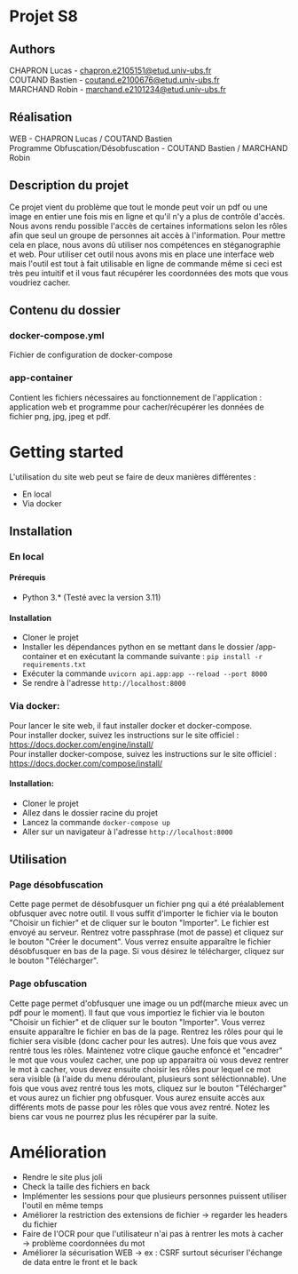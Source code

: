 # Projet S8
## Authors
CHAPRON Lucas - chapron.e2105151@etud.univ-ubs.fr  
COUTAND Bastien - coutand.e2100676@etud.univ-ubs.fr  
MARCHAND Robin - marchand.e2101234@etud.univ-ubs.fr  

## Réalisation
WEB - CHAPRON Lucas / COUTAND Bastien  
Programme Obfuscation/Désobfuscation - COUTAND Bastien / MARCHAND Robin

## Description du projet
Ce projet vient du problème que tout le monde peut voir un pdf ou une image en entier une fois mis en ligne et qu'il n'y a plus de contrôle d'accès. Nous avons rendu possible l'accès de certaines informations selon les rôles afin que seul un groupe de personnes ait accès à l'information. Pour mettre cela en place, nous avons dû utiliser nos compétences en stéganographie et web. Pour utiliser cet outil nous avons mis en place une interface web mais l'outil est tout à fait utilisable en ligne de commande même si ceci est très peu intuitif et il vous faut récupérer les coordonnées des mots que vous voudriez cacher.

## Contenu du dossier
### docker-compose.yml
Fichier de configuration de docker-compose

### app-container
Contient les fichiers nécessaires au fonctionnement de l'application : application web et programme pour cacher/récupérer les données de fichier png, jpg, jpeg et pdf.

# Getting started
L'utilisation du site web peut se faire de deux manières différentes :
- En local
- Via docker

## Installation
### En local
#### Prérequis
- Python 3.* (Testé avec la version 3.11)

#### Installation
- Cloner le projet
- Installer les dépendances python en se mettant dans le dossier /app-container et en exécutant la commande suivante : `pip install -r requirements.txt`
- Exécuter la commande ``uvicorn api.app:app --reload --port 8000``
- Se rendre à l'adresse ``http://localhost:8000``

### Via docker:
Pour lancer le site web, il faut installer docker et docker-compose.  
Pour installer docker, suivez les instructions sur le site officiel : https://docs.docker.com/engine/install/  
Pour installer docker-compose, suivez les instructions sur le site officiel : https://docs.docker.com/compose/install/  

#### Installation:
- Cloner le projet
- Allez dans le dossier racine du projet
- Lancez la commande ``docker-compose up``
- Aller sur un navigateur à l'adresse ``http://localhost:8000``

## Utilisation
### Page désobfuscation
Cette page permet de désobfusquer un fichier png qui a été préalablement obfusquer avec notre outil. Il vous suffit d'importer le fichier via le bouton "Choisir un fichier" et de cliquer sur le bouton "Importer". Le fichier est envoyé au serveur. Rentrez votre passphrase (mot de passe) et cliquez sur le bouton "Créer le document". Vous verrez ensuite apparaître le fichier désobfusquer en bas de la page. Si vous désirez le télécharger, cliquez sur le bouton "Télécharger".

### Page obfuscation
Cette page permet d'obfusquer une image ou un pdf(marche mieux avec un pdf pour le moment). Il faut que vous importiez le fichier via le bouton "Choisir un fichier" et de cliquer sur le bouton "Importer". Vous verrez ensuite apparaître le fichier en bas de la page. Rentrez les rôles pour qui le fichier sera visible (donc cacher pour les autres). Une fois que vous avez rentré tous les rôles. Maintenez votre clique gauche enfoncé et "encadrer" le mot que vous voulez cacher, une pop up apparaitra où vous devez rentrer le mot à cacher, vous devez ensuite choisir les rôles pour lequel ce mot sera visible (à l'aide du menu déroulant, plusieurs sont séléctionnable). Une fois que vous avez rentré tous les mots, cliquez sur le bouton "Télécharger" et vous aurez un fichier png obfusquer. Vous aurez ensuite accès aux différents mots de passe pour les rôles que vous avez rentré. Notez les biens car vous ne pourrez plus les récupérer par la suite.

# Amélioration
- Rendre le site plus joli
- Check la taille des fichiers en back
- Implémenter les sessions pour que plusieurs personnes puissent utiliser l'outil en même temps
- Améliorer la restriction des extensions de fichier -> regarder les headers du fichier
- Faire de l'OCR pour que l'utilisateur n'ai pas à rentrer les mots à cacher -> problème coordonnées du mot
- Améliorer la sécurisation WEB -> ex : CSRF surtout sécuriser l'échange de data entre le front et le back
